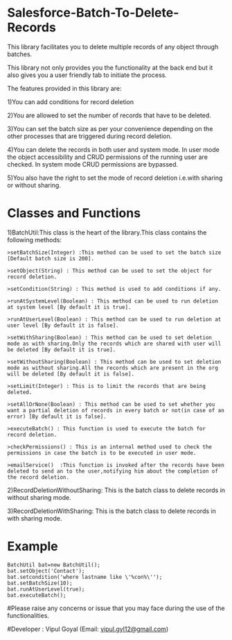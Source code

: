 # Salesforce-Batch-To-Delete-Records

This library facilitates you to delete multiple records of any object through batches.

This library not only provides you the functionality at the back end but it also gives you a user friendly tab to initiate the process.

The features provided in this library are:

1)You can add conditions for record deletion

2)You are allowed to set the number of records that have to be deleted.

3)You can set the batch size as per your convenience depending on the other processes that are triggered during record deletion.

4)You can delete the records in both user and system mode. In user mode the object accessibility and CRUD permissions of the running user are checked. In system mode CRUD permissions are bypassed.

5)You also have the right to set the mode of record deletion i.e.with sharing or without sharing.

# Classes and Functions
1)BatchUtil:This class is the heart of the library.This class contains the following methods:

	>setBatchSize(Integer) :This method can be used to set the batch size [Default batch size is 200].
	
	>setObject(String) : This method can be used to set the object for record deletion.
	
	>setCondition(String) : This method is used to add conditions if any.
	
	>runAtSystemLevel(Boolean) : This method can be used to run deletion at system level [By default it is true].
	
	>runAtUserLevel(Boolean) : This method can be used to run deletion at user level [By default it is false].
	
	>setWithSharing(Boolean) : This method can be used to set deletion mode as with sharing.Only the records which are shared with user will be deleted [By default it is true].
	
	>setWithoutSharing(Boolean) : This method can be used to set deletion mode as without sharing.All the records which are present in the org will be deleted [By default it is false].
	
	>setLimit(Integer) : This is to limit the records that are being deleted.
	
	>setAllOrNone(Boolean) : This method can be used to set whether you want a partial deletion of records in every batch or not(in case of an error) [By default it is false].
	
	>executeBatch() : This function is used to execute the batch for record deletion.
	
	>checkPermissions() : This is an internal method used to check the permissions in case the batch is to be executed in user mode.

	>emailService()  :This function is invoked after the records have been deleted to send an to the user,notifying him about the completion of the record deletion.
	
2)RecordDeletionWithoutSharing: This is the batch class to delete records in without sharing mode.

3)RecordDeletionWithSharing: This is the batch class to delete records in with sharing mode.

# Example
	BatchUtil bat=new BatchUtil();
	bat.setObject('Contact');
	bat.setcondition('where lastname like \'%con%\'');
	bat.setBatchSize(10);
	bat.runAtUserLevel(true);
	bat.executeBatch();

#Please raise any concerns or issue that you may face during the use of the functionalities.

#Developer : Vipul Goyal (Email: vipul.gyl12@gmail.com)
